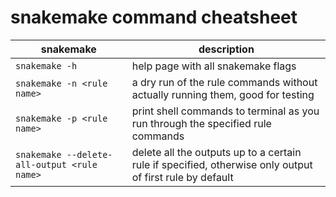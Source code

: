 # snakemake command cheatsheet

snakemake | description
--- | ---
`snakemake -h` | help page with all snakemake flags
`snakemake -n <rule name>` | a dry run of the rule commands without actually running them, good for testing
`snakemake -p <rule name>` | print shell commands to terminal as you run through the specified rule commands
`snakemake --delete-all-output <rule name>` | delete all the outputs up to a certain rule if specified, otherwise only output of first rule by default
